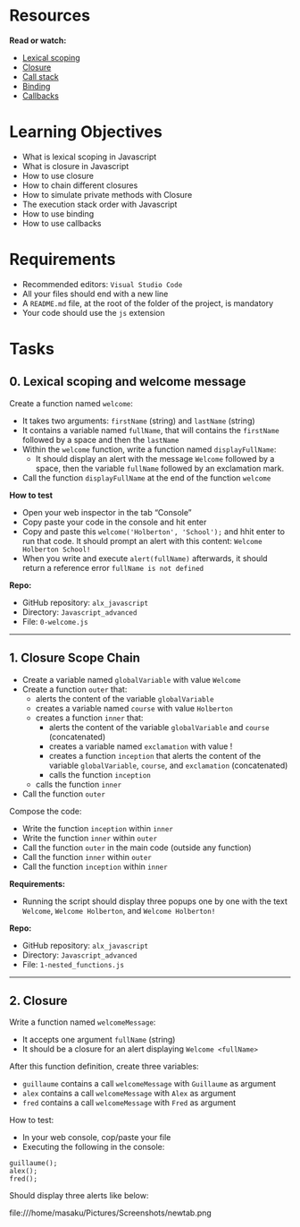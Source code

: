 # Resources
**Read or watch:**

- [Lexical scoping](https://javascript.info/closure)
- [Closure](https://www.w3schools.com/js/js_function_closures.asp)
- [Call stack](https://developer.mozilla.org/en-US/docs/Glossary/Call_stack)
- [Binding](https://javascript.info/bind)
- [Callbacks](https://javascript.info/callbacks)

# Learning Objectives
- What is lexical scoping in Javascript
- What is closure in Javascript
- How to use closure
- How to chain different closures
- How to simulate private methods with Closure
- The execution stack order with Javascript
- How to use binding
- How to use callbacks

# Requirements
- Recommended editors: `Visual Studio Code`
- All your files should end with a new line
- A `README.md` file, at the root of the folder of the project, is mandatory
- Your code should use the `js` extension

# Tasks

## 0. Lexical scoping and welcome message

Create a function named `welcome`:

- It takes two arguments: `firstName` (string) and `lastName` (string)
- It contains a variable named `fullName`, that will contains the `firstName` followed by a space and then the `lastName`
- Within the `welcome` function, write a function named `displayFullName`:
  - It should display an alert with the message `Welcome` followed by a space, then the variable `fullName` followed by an exclamation mark.
- Call the function `displayFullName` at the end of the function `welcome`

**How to test**

- Open your web inspector in the tab “Console”
- Copy paste your code in the console and hit enter
- Copy and paste this `welcome('Holberton', 'School');` and hhit enter to run that code. It should prompt an alert with this content: `Welcome Holberton School!`
- When you write and execute `alert(fullName)` afterwards, it should return a reference error `fullName is not defined`

**Repo:**

- GitHub repository: `alx_javascript`
- Directory: `Javascript_advanced`
- File: `0-welcome.js`

_________________________________________________________________________________________________________________________________________

## 1. Closure Scope Chain

- Create a variable named `globalVariable` with value `Welcome`
- Create a function `outer` that:
   - alerts the content of the variable `globalVariable`
   - creates a variable named `course` with value `Holberton`
   - creates a function `inner` that:
     - alerts the content of the variable `globalVariable` and `course` (concatenated)
     - creates a variable named `exclamation` with value !
     - creates a function `inception` that alerts the content of the variable `globalVariable`, `course`, and `exclamation` (concatenated)
     - calls the function `inception`
   - calls the function `inner`
- Call the function `outer`

Compose the code:

 - Write the function `inception` within `inner`
 - Write the function `inner` within `outer`
 - Call the function `outer` in the main code (outside any function)
 - Call the function `inner` within `outer`
 - Call the function `inception` within `inner`

**Requirements:**

- Running the script should display three popups one by one with the text `Welcome`, `Welcome Holberton`, and `Welcome Holberton!`

**Repo:**

- GitHub repository: `alx_javascript`
- Directory: `Javascript_advanced`
- File: `1-nested_functions.js`

_______________________________________________________________________________________________________________________________________

## 2. Closure

Write a function named `welcomeMessage`:

- It accepts one argument `fullName` (string)
- It should be a closure for an alert displaying `Welcome <fullName>`

After this function definition, create three variables:

- `guillaume` contains a call `welcomeMessage` with `Guillaume` as argument
- `alex` contains a call `welcomeMessage` with `Alex` as argument
- `fred` contains a call `welcomeMessage` with `Fred` as argument

How to test:

- In your web console, cop/paste your file
- Executing the following in the console:

```
guillaume();
alex();
fred();
```

Should display three alerts like below:


file:///home/masaku/Pictures/Screenshots/newtab.png

